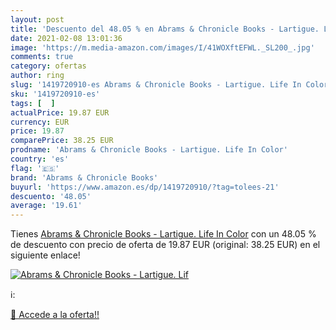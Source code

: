 ```yaml
---
layout: post
title: 'Descuento del 48.05 % en Abrams & Chronicle Books - Lartigue. Lif'
date: 2021-02-08 13:01:36
image: 'https://m.media-amazon.com/images/I/41WOXftEFWL._SL200_.jpg'
comments: true
category: ofertas
author: ring
slug: '1419720910-es Abrams & Chronicle Books - Lartigue. Life In Color'
sku: '1419720910-es'
tags: [  ]
actualPrice: 19.87 EUR
currency: EUR
price: 19.87
comparePrice: 38.25 EUR
prodname: 'Abrams & Chronicle Books - Lartigue. Life In Color'
country: 'es'
flag: '🇪🇸'
brand: 'Abrams & Chronicle Books'
buyurl: 'https://www.amazon.es/dp/1419720910/?tag=tolees-21'
descuento: '48.05'
average: '19.61'
---
```


Tienes [Abrams & Chronicle Books - Lartigue. Life In Color](https://www.amazon.es/dp/1419720910/?tag=tolees-21) con un 48.05 % de descuento con precio de oferta de 19.87 EUR (original: 38.25 EUR) en el siguiente enlace!

[![Abrams & Chronicle Books - Lartigue. Lif](https://m.media-amazon.com/images/I/41WOXftEFWL._SL200_.jpg)](https://www.amazon.es/dp/1419720910/?tag=tolees-21)

ℹ️:


[🛒 Accede a la oferta!!](https://www.amazon.es/dp/1419720910/?tag=tolees-21)
